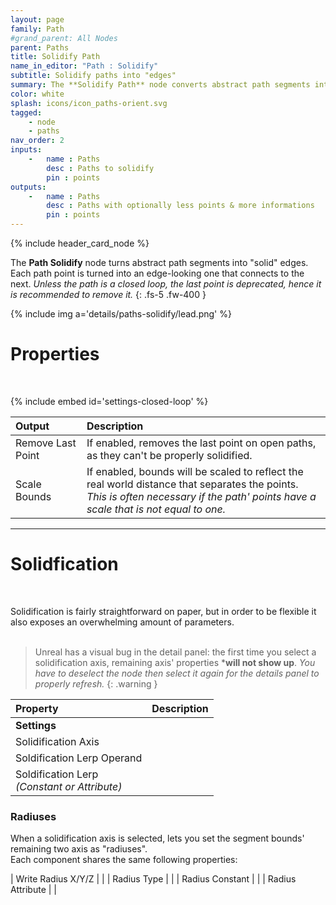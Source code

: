 ```yaml
---
layout: page
family: Path
#grand_parent: All Nodes
parent: Paths
title: Solidify Path
name_in_editor: "Path : Solidify"
subtitle: Solidify paths into "edges"
summary: The **Solidify Path** node converts abstract path segments into solid edges, optionally reducing points and adding information, with flexible parameters for axis-based solidification and radius settings.
color: white
splash: icons/icon_paths-orient.svg
tagged: 
    - node
    - paths
nav_order: 2
inputs:
    -   name : Paths
        desc : Paths to solidify
        pin : points
outputs:
    -   name : Paths
        desc : Paths with optionally less points & more informations
        pin : points
---
```


{% include header_card_node %}

The **Path Solidify** node turns abstract path segments into "solid" edges. Each path point is turned into an edge-looking one that connects to the next. *Unless the path is a closed loop, the last point is deprecated, hence it is recommended to remove it.*
{: .fs-5 .fw-400 } 

{% include img a='details/paths-solidify/lead.png' %}

# Properties
<br>

{% include embed id='settings-closed-loop' %}

| Output       | Description          |
|:-------------|:------------------|
| Remove Last Point | If enabled, removes the last point on open paths, as they can't be properly solidified. |
| Scale Bounds | If enabled, bounds will be scaled to reflect the real world distance that separates the points.<br>*This is often necessary if the path' points have a scale that is not equal to one.* |


---
# Solidfication
<br>

Solidification is fairly straightforward on paper, but in order to be flexible it also exposes an overwhelming amount of parameters.  
<br>
> Unreal has a visual bug in the detail panel: the first time you select a solidification axis, remaining axis' properties ***will not show up**.
> *You have to deselect the node then select it again for the details panel to properly refresh.*
{: .warning }

| Property       | Description          |
|:-------------|:------------------|
|**Settings**||
| Solidification Axis          | |
| Soldification Lerp Operand          | |
| Soldification Lerp <br>*(Constant or Attribute)*          | |

### Radiuses

When a solidification axis is selected, lets you set the segment bounds' remaining two axis as "radiuses".  
Each component shares the same following properties:  

| Write Radius X/Y/Z    |  |
| Radius Type |  |
| Radius Constant |  |
| Radius Attribute |  |